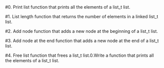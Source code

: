 #0. Print list
function that prints all the elements of a list_t list.

#1. List length
function that returns the number of elements in a linked list_t list.

#2. Add node
function that adds a new node at the beginning of a list_t list.

#3. Add node at the end
function that adds a new node at the end of a list_t list.

#4. Free list
function that frees a list_t list.0.Write a function that prints all the elements of a list_t list.
